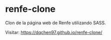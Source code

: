 # renfe-clone
Clon de la página web de Renfe utilizando SASS.

Visitar: https://dqchen97.github.io/renfe-clone/
